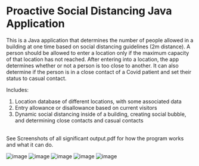 # Proactive Social Distancing Java Application
This is a Java application that determines the number of people allowed in a building at one time based on social distancing guidelines (2m distance). A person should be allowed to enter a location only if the maximum capacity of that location has not reached. After entering into a location, the app determines whether or not a
person is too close to another. It can also determine if the person is in a close contact of a Covid patient and set their status to casual contact.

Includes:
1. Location database of different locations, with some associated data
2. Entry allowance or disallowance based on current visitors
3. Dynamic social distancing inside of a building, creating social bubble, and
determining close contacts and casual contacts
<br>
See Screenshots of all significant output.pdf for how the program works and what it can do.

![image](https://user-images.githubusercontent.com/104295321/188365588-b4cfcbb5-55f6-4ab8-a882-78b73eb65f8b.png)
![image](https://user-images.githubusercontent.com/104295321/188365617-d93961b3-82ae-48bc-9757-9c6cf63c84b2.png)
![image](https://user-images.githubusercontent.com/104295321/188365633-bd5eed5d-ba3d-4ecc-a038-e3c95da5b832.png)
![image](https://user-images.githubusercontent.com/104295321/188365645-7d97563c-399f-46a7-b7fa-512a0d8b911f.png)
![image](https://user-images.githubusercontent.com/104295321/188365664-90e2ce3e-e30c-44bc-820e-cd5e1cf30468.png)
